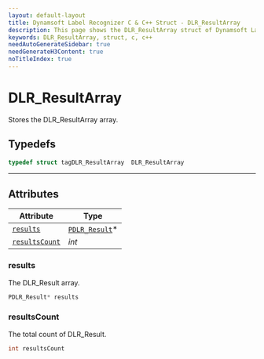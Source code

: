 ```yaml
---
layout: default-layout
title: Dynamsoft Label Recognizer C & C++ Struct - DLR_ResultArray
description: This page shows the DLR_ResultArray struct of Dynamsoft Label Recognizer for C & C++ Language.
keywords: DLR_ResultArray, struct, c, c++
needAutoGenerateSidebar: true
needGenerateH3Content: true
noTitleIndex: true
---
```


# DLR_ResultArray
Stores the DLR_ResultArray array.  

## Typedefs

```cpp
typedef struct tagDLR_ResultArray  DLR_ResultArray
```  
  
---
  

## Attributes
  
| Attribute | Type |
|---------- | ---- |
| [`results`](#results) | [`PDLR_Result`](dlr-result.md)\* |
| [`resultsCount`](#resultscount) | *int* |



### results
The DLR_Result array.
```cpp
PDLR_Result* results
```

### resultsCount
The total count of DLR_Result.
```cpp
int resultsCount
```
